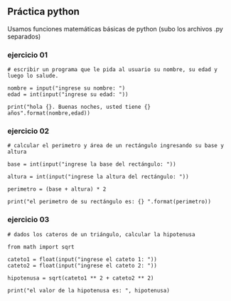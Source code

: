 ## Práctica python
Usamos funciones matemáticas básicas de python (subo los archivos .py separados)

### ejercicio 01

```
# escribir un programa que le pida al usuario su nombre, su edad y luego lo salude.  

nombre = input("ingrese su nombre: ")
edad = int(input("ingrese su edad: "))  

print("hola {}. Buenas noches, usted tiene {} años".format(nombre,edad))
```

### ejercicio 02
```
# calcular el perimetro y área de un rectángulo ingresando su base y altura

base = int(input("ingrese la base del rectángulo: "))

altura = int(input("ingrese la altura del rectángulo: "))

perimetro = (base + altura) * 2

print("el perimetro de su rectángulo es: {} ".format(perimetro))
```

### ejercicio 03
```
# dados los cateros de un triángulo, calcular la hipotenusa  

from math import sqrt  

cateto1 = float(input("ingrese el cateto 1: "))
cateto2 = float(input("ingrese el cateto 2: "))  

hipotenusa = sqrt(cateto1 ** 2 + cateto2 ** 2) 

print("el valor de la hipotenusa es: ", hipotenusa)
```

